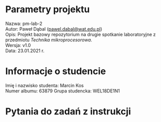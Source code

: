 # Parametry projektu

Nazwa: pm-lab-2  
Autor: Paweł Dąbal (pawel.dabal@wat.edu.pl)  
Opis: Projekt bazowy repozytorium na drugie spotkanie laboratoryjne z przedmiotu _Technika mikroprocesorowa_.  
Wersja: v1.0  
Data: 23.01.2021 r.

# Informacje o studencie

Imię i nazwisko studenta: Marcin Kos  
Numer albumu: 63879
Grupa studencka: WEL18DE1N1

# Pytania do zadań z instrukcji

